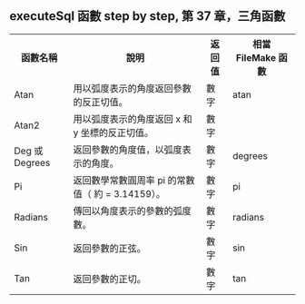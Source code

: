 <h2 style="text-align: start;">executeSql 函數 step by step, 第 37 章，三角函數</h2><table style="width: auto; text-align: start;"><tbody><tr><th colspan="1" rowspan="1" width="auto">函數名稱</th><th colspan="1" rowspan="1" width="auto">說明</th><th colspan="1" rowspan="1" width="auto">返回值</th><th colspan="1" rowspan="1" width="auto">相當 FileMake 函數</th></tr><tr><td colspan="1" rowspan="1" width="auto">Atan</td><td colspan="1" rowspan="1" width="auto">用以弧度表示的角度返回參數的反正切值。</td><td colspan="1" rowspan="1" width="auto">數字</td><td colspan="1" rowspan="1" width="auto">atan</td></tr><tr><td colspan="1" rowspan="1" width="auto">Atan2</td><td colspan="1" rowspan="1" width="auto">用以弧度表示的角度返回 x 和 y 坐標的反正切值。</td><td colspan="1" rowspan="1" width="auto">數字</td><td colspan="1" rowspan="1" width="auto"></td></tr><tr><td colspan="1" rowspan="1" width="auto">Deg 或 Degrees</td><td colspan="1" rowspan="1" width="auto">返回參數的角度值，以弧度表示的角度。</td><td colspan="1" rowspan="1" width="auto">數字</td><td colspan="1" rowspan="1" width="auto">degrees</td></tr><tr><td colspan="1" rowspan="1" width="auto">Pi</td><td colspan="1" rowspan="1" width="auto">返回數學常數圓周率 pi 的常數值（ 約 = 3.14159）。</td><td colspan="1" rowspan="1" width="auto">數字</td><td colspan="1" rowspan="1" width="auto">pi</td></tr><tr><td colspan="1" rowspan="1" width="auto">Radians</td><td colspan="1" rowspan="1" width="auto">傳回以角度表示的參數的弧度數。</td><td colspan="1" rowspan="1" width="auto">數字</td><td colspan="1" rowspan="1" width="auto">radians</td></tr><tr><td colspan="1" rowspan="1" width="auto">Sin</td><td colspan="1" rowspan="1" width="auto">返回參數的正弦。</td><td colspan="1" rowspan="1" width="auto">數字</td><td colspan="1" rowspan="1" width="auto">sin</td></tr><tr><td colspan="1" rowspan="1" width="auto">Tan</td><td colspan="1" rowspan="1" width="auto">返回參數的正切。</td><td colspan="1" rowspan="1" width="auto">數字</td><td colspan="1" rowspan="1" width="auto">tan</td></tr></tbody></table><p><br></p>